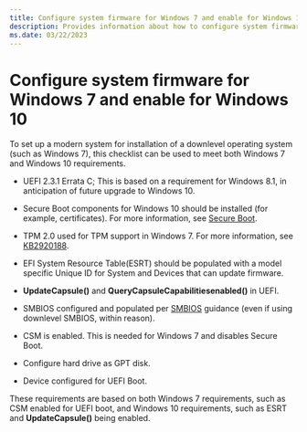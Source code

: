 ```yaml
---
title: Configure system firmware for Windows 7 and enable for Windows 10
description: Provides information about how to configure system firmware for Windows 7 and enable for Windows 10.
ms.date: 03/22/2023
---
```


# Configure system firmware for Windows 7 and enable for Windows 10

To set up a modern system for installation of a downlevel operating system (such as Windows 7), this checklist can be used to meet both Windows 7 and Windows 10 requirements.

- UEFI 2.3.1 Errata C; This is based on a requirement for Windows 8.1, in anticipation of future upgrade to Windows 10.

- Secure Boot components for Windows 10 should be installed (for example, certificates). For more information, see [Secure Boot](secure-boot.md).

- TPM 2.0 used for TPM support in Windows 7. For more information, see [KB2920188](https://support.microsoft.com/help/2920188/update-to-add-support-for-tpm-2-0-in-windows-7-and-windows-server-2008).

- EFI System Resource Table(ESRT) should be populated with a model specific Unique ID for System and Devices that can update firmware.

- **UpdateCapsule()** and **QueryCapsuleCapabilitiesenabled()** in UEFI.

- SMBIOS configured and populated per [SMBIOS](smbios.md) guidance (even if using downlevel SMBIOS, within reason).

- CSM is enabled. This is needed for Windows 7 and disables Secure Boot.

- Configure hard drive as GPT disk.

- Device configured for UEFI Boot.

These requirements are based on both Windows 7 requirements, such as CSM enabled for UEFI boot, and Windows 10 requirements, such as ESRT and **UpdateCapsule()** being enabled.
